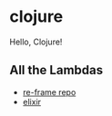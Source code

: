 # clojure

Hello, Clojure!

## All the Lambdas

- [re-frame repo](https://github.com/joefrance/re-frame)
- [elixir](https://github.com/joefrance/elixir)